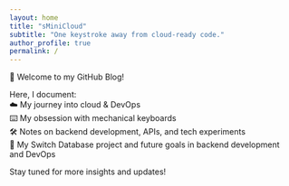 ```yaml
---
layout: home
title: "sMiniCloud"
subtitle: "One keystroke away from cloud-ready code."
author_profile: true
permalink: /
---
```


👋 Welcome to my GitHub Blog!

Here, I document:   
☁️ My journey into cloud & DevOps   
⌨️ My obsession with mechanical keyboards   
🛠️ Notes on backend development, APIs, and tech experiments   
📑 My Switch Database project and future goals in backend development and DevOps   
   
Stay tuned for more insights and updates!